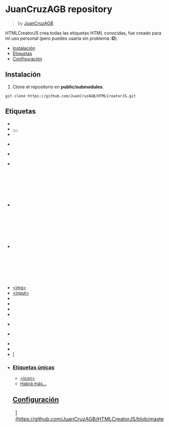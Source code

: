 # JuanCruzAGB repository
> by [JuanCruzAGB](https://github.com/JuanCruzAGB)

HTMLCreatorJS crea todas las etiquetas HTML conocidas, fue creado para mi uso personal (pero puedes usarla sin problema **:D**).

-  [Instalación](#instalación)
-  [Etiquetas](#etiquetas)
-  [Configuración](#configuración)

## Instalación

 1. Clone el repositorio en **public/submodules**.
```
git clone https://github.com/JuanCruzAGB/HTMLCreatorJS.git
```

## Etiquetas

-  [<a>](https://github.com/JuanCruzAGB/HTMLCreatorJS/blob/master/doc/es/link.md)
-  [<button>](https://github.com/JuanCruzAGB/HTMLCreatorJS/blob/master/doc/es/button.md)
-  [<div>](https://github.com/JuanCruzAGB/HTMLCreatorJS/blob/master/doc/es/div.md)
-  [<figure>](https://github.com/JuanCruzAGB/HTMLCreatorJS/blob/master/doc/es/figure.md)
-  [<footer>](https://github.com/JuanCruzAGB/HTMLCreatorJS/blob/master/doc/es/footer.md)
-  [<form>](https://github.com/JuanCruzAGB/HTMLCreatorJS/blob/master/doc/es/form.md)
-  [<h1>](https://github.com/JuanCruzAGB/HTMLCreatorJS/blob/master/doc/es/title.md) [<h2>](https://github.com/JuanCruzAGB/HTMLCreatorJS/blob/master/doc/es/title.md) [<h3>](https://github.com/JuanCruzAGB/HTMLCreatorJS/blob/master/doc/es/title.md) [<h4>](https://github.com/JuanCruzAGB/HTMLCreatorJS/blob/master/doc/es/title.md) [<h5>](https://github.com/JuanCruzAGB/HTMLCreatorJS/blob/master/doc/es/title.md) [<h6>](https://github.com/JuanCruzAGB/HTMLCreatorJS/blob/master/doc/es/title.md)
-  [<header>](https://github.com/JuanCruzAGB/HTMLCreatorJS/blob/master/doc/es/header.md)
-  [<img\>](https://github.com/JuanCruzAGB/HTMLCreatorJS/blob/master/doc/es/image.md)
-  [<input\>](https://github.com/JuanCruzAGB/HTMLCreatorJS/blob/master/doc/es/input.md)
-  [<label>](https://github.com/JuanCruzAGB/HTMLCreatorJS/blob/master/doc/es/label.md)
-  [<li>](https://github.com/JuanCruzAGB/HTMLCreatorJS/blob/master/doc/es/item.md)
-  [<main>](https://github.com/JuanCruzAGB/HTMLCreatorJS/blob/master/doc/es/main.md)
-  [<p>](https://github.com/JuanCruzAGB/HTMLCreatorJS/blob/master/doc/es/paragraph.md)
-  [<section>](https://github.com/JuanCruzAGB/HTMLCreatorJS/blob/master/doc/es/section.md)
-  [<span>](https://github.com/JuanCruzAGB/HTMLCreatorJS/blob/master/doc/es/span.md)
-  [<table>](https://github.com/JuanCruzAGB/HTMLCreatorJS/blob/master/doc/es/table.md)
-  [<tbody>](https://github.com/JuanCruzAGB/HTMLCreatorJS/blob/master/doc/es/tpart.md) [<thead>](https://github.com/JuanCruzAGB/HTMLCreatorJS/blob/master/doc/es/tpart.md)
-  [<td>](https://github.com/JuanCruzAGB/HTMLCreatorJS/blob/master/doc/es/cel
-  [<tr>](https://github.com/JuanCruzAGB/HTMLCreatorJS/blob/master/doc/es/row.md)
-  [<ul>](https://github.com/JuanCruzAGB/HTMLCreatorJS/blob/master/doc/es/list.md) [<ol>](https://github.com/JuanCruzAGB/HTMLCreatorJS/blob/master/doc/es/list.md)


### Etiquetas únicas

-  [<icon\>](https://github.com/JuanCruzAGB/HTMLCreatorJS/blob/master/doc/es/icon.md)
-  Habrá más...

## Configuración